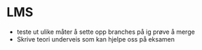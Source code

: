 # LMS
- teste ut ulike måter å sette opp branches på ig prøve å merge
- Skrive teori underveis som kan hjelpe oss på eksamen
